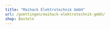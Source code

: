 ```yaml
---
title: "Maihack Elektrotechnik GmbH"
url: /goettingen/maihack-elektrotechnik-gmbh/
shop: Basteln
---
```

